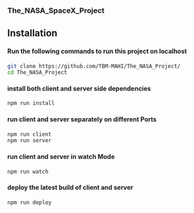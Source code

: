 ### The_NASA_SpaceX_Project

## Installation

#### Run the following commands to run this project on localhost

```sh
git clone https://github.com/TBM-MAHI/The_NASA_Project/
cd The_NASA_Project
```
#### install both client and server side dependencies
```sh
npm run install
```
#### run client and server separately on different Ports
```sh
npm run client
npm run server
```
#### run client and server in watch Mode
```sh
npm run watch
```
#### deploy the latest build of client and server
```sh
npm run deploy 
```
